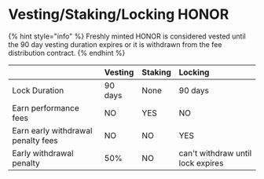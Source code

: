# Vesting/Staking/Locking HONOR

{% hint style="info" %}
Freshly minted HONOR is considered vested until the 90 day vesting duration expires or it is withdrawn from the fee distribution contract.
{% endhint %}



|  | Vesting | Staking | Locking |
| :--- | :--- | :--- | :--- |
| Lock Duration | 90 days | None | 90 days |
| Earn performance fees | NO | YES | NO |
| Earn early withdrawal penalty fees | NO | NO | YES |
| Early withdrawal penalty | 50% | NO | can't withdraw until lock expires |



